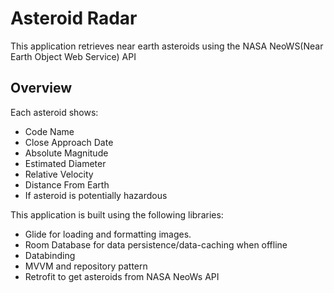# Asteroid Radar
This application retrieves near earth asteroids using the NASA NeoWS(Near Earth Object Web Service) API

## Overview
Each asteroid shows:

- Code Name
- Close Approach Date
- Absolute Magnitude
- Estimated Diameter
- Relative Velocity
- Distance From Earth
- If asteroid is potentially hazardous

This application is built using the following libraries:

- Glide for loading and formatting images.
- Room Database for data persistence/data-caching when offline
- Databinding
- MVVM and repository pattern
- Retrofit to get asteroids from NASA NeoWs API
